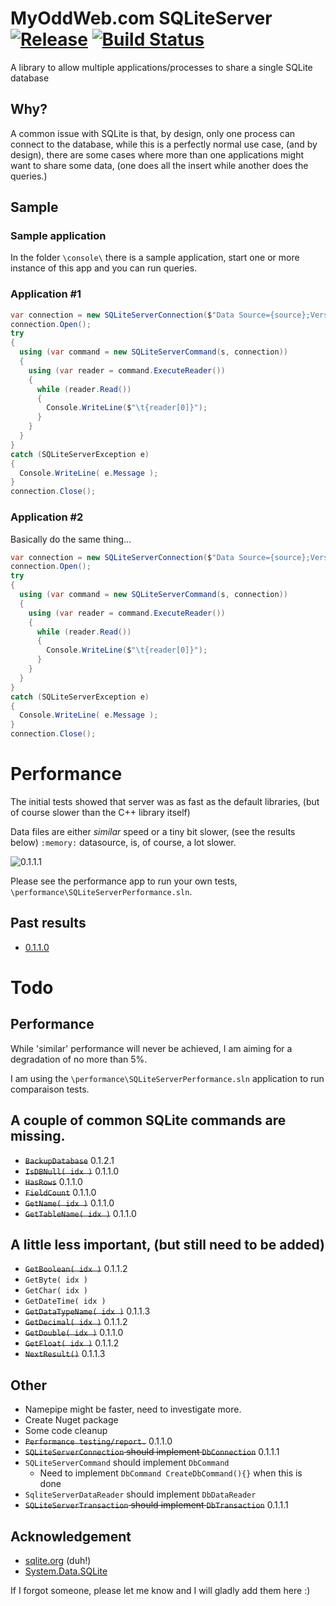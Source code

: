 # MyOddWeb.com SQLiteServer [![Release](https://img.shields.io/badge/release-v0.1.2.1-brightgreen.png?style=flat)](https://github.com/FFMG/SQLiteServer/) [![Build Status](https://travis-ci.org/FFMG/SQLiteServer.svg?branch=master)](https://travis-ci.org/FFMG/SQLiteServer)
A library to allow multiple applications/processes to share a single SQLite database

## Why?
A common issue with SQLite is that, by design, only one process can connect to the database, while this is a perfectly normal use case, (and by design), there are some cases where more than one applications might want to share some data, (one does all the insert while another does the queries.)

## Sample

### Sample application
In the folder `\console\` there is a sample application, start one or more instance of this app and you can run queries.

### Application #1
```csharp
var connection = new SQLiteServerConnection($"Data Source={source};Version=3;", Address, Port, Backlog, HeartBeatTimeOut);
connection.Open();
try
{
  using (var command = new SQLiteServerCommand(s, connection))
  {
    using (var reader = command.ExecuteReader())
    {
      while (reader.Read())
      {
        Console.WriteLine($"\t{reader[0]}");
      }
    }
  }
}
catch (SQLiteServerException e)
{
  Console.WriteLine( e.Message );
}
connection.Close();
```

### Application #2
Basically do the same thing...

```csharp
var connection = new SQLiteServerConnection($"Data Source={source};Version=3;", Address, Port, Backlog, HeartBeatTimeOut);
connection.Open();
try
{
  using (var command = new SQLiteServerCommand(s, connection))
  {
    using (var reader = command.ExecuteReader())
    {
      while (reader.Read())
      {
        Console.WriteLine($"\t{reader[0]}");
      }
    }
  }
}
catch (SQLiteServerException e)
{
  Console.WriteLine( e.Message );
}
connection.Close();
```

# Performance
The initial tests showed that server was as fast as the default libraries, (but of course slower than the C++ library itself)

Data files are either _similar_ speed or a tiny bit slower, (see the results below)
`:memory:` datasource, is, of course, a lot slower.

![0.1.1.1](https://i.imgur.com/Ve6sI4P.png)

Please see the performance app to run your own tests, `\performance\SQLiteServerPerformance.sln`.

## Past results

* [0.1.1.0](https://i.imgur.com/Ve6sI4P.png)

# Todo
## Performance 
While 'similar' performance will never be achieved, I am aiming for a degradation of no more than 5%.

I am using the `\performance\SQLiteServerPerformance.sln` application to run comparaison tests.

## A couple of common SQLite commands are missing.
* <s>`BackupDatabase`</s> 0.1.2.1
* <s>`IsDBNull( idx )`</s> 0.1.1.0
* <s>`HasRows`</s> 0.1.1.0
* <s>`FieldCount`</s> 0.1.1.0
* <s>`GetName( idx )`</s> 0.1.1.0
* <s>`GetTableName( idx )`</s> 0.1.1.0

## A little less important, (but still need to be added)
* <s>`GetBoolean( idx )`</s> 0.1.1.2
* `GetByte( idx )`
* `GetChar( idx )`
* `GetDateTime( idx )`
* <s>`GetDataTypeName( idx )`</s> 0.1.1.3
* <s>`GetDecimal( idx )`</s> 0.1.1.2
* <s>`GetDouble( idx )`</s> 0.1.1.0
* <s>`GetFloat( idx )`</s> 0.1.1.2
* <s>`NextResult()`</s> 0.1.1.3

## Other
* Namepipe might be faster, need to investigate more.
* Create Nuget package
* Some code cleanup
* <s>`Performance testing/report.`</s> 0.1.1.0
* <s>`SQLiteServerConnection` should implement `DbConnection`</s> 0.1.1.1
* `SQLiteServerCommand` should implement `DbCommand`
  * Need to implement `DbCommand CreateDbCommand(){}` when this is done
* `SqliteServerDataReader` should implement `DbDataReader`
* <s>`SQLiteServerTransaction` should implement `DbTransaction`</s> 0.1.1.1

## Acknowledgement

* [sqlite.org](http://sqlite.org/index.html "sqlite.org") (duh!)
* [System.Data.SQLite](https://system.data.sqlite.org/index.html/doc/trunk/www/downloads.wiki")

If I forgot someone, please let me know and I will gladly add them here :)
